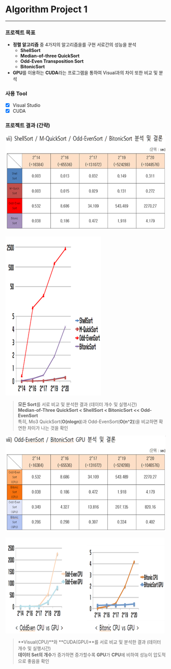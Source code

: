 # Algorithm Project 1
* * *
### 프로젝트 목표
* **정렬 알고리즘** 중 4가지의 알고리즘을를 구현 서로간의 성능을 분석  
  * **ShellSort**  
  * **Median-of-three QuickSort**  
  * **Odd-Even Transposition Sort**  
  * **BitonicSort**  
* **GPU**를 이용하는 **CUDA**라는 프로그램을 통하여 Visual과의 차이 또한 비교 및 분석
### 사용 Tool
- [x] Visual Studio  
- [x] CUDA  
### 프로젝트 결과 (간략)
<img src="/image/d1.png" width="600px" height="300px" alt="BlockDiagram"></img><br/><br/>
<img src="/image/d2.png" width="300px" height="500px" alt="BlockDiagram"></img><br/>
> **모든 Sort**를 서로 비교 및 분석한 결과 (데이터 개수 및 실행시간)  
> **Median-of-Three QuickSort < ShellSort < BitonicSort << Odd-EvenSort**  
> 특히, Mo3 QuickSort(**O(nlogn)**)과 Odd-EvenSort(**O(n^2)**)을 비교하면 확연한 차이가 나는 것을 확인  

<img src="/image/d3.png" width="600px" height="300px" alt="BlockDiagram"></img><br/><br/>
<img src="/image/d4.png" width="500px" height="300px" alt="BlockDiagram"></img><br/>
> **Visual(CPU)**와 **CUDA(GPU)**를 서로 비교 및 분석한 결과 (데이터 개수 및 실행시간)  
> **데이터 Set의 개수**가 증가하면 증가할수록 **GPU**가 **CPU**에 비하여 성능이 압도적으로 좋음을 확인
